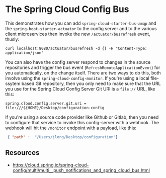 # The Spring Cloud Config Bus

This demonstrates how you can add `spring-cloud-starter-bus-amqp` and the `spring-boot-starter-actuator` to the config server and to the various client microservices then invoke the new `/actuator/busrefresh` event, thusly:

```shell
curl localhost:8080/actuator/busrefresh -d {} -H "Content-Type: application/json"
```

You can also have the config server respond to changes in the source repositories and trigger the bus event (`RefreshRemoteApplicationEvent`) for you automatically, on the change itself. There are two ways to do this, both involve using the `spring-cloud-config-monitor`. If you're using a local file-ssytem based Git repository, then you only need to make sure that the URL you use for the Spring Cloud Config Server Git URI is a `file://` URL, like this:

```properties
spring.cloud.config.server.git.uri = file:///${HOME}/Desktop/configuration-config
```

If you're using a source code provider like Github or Gitlab, then you need to configure that service to invoke this config-server with a webhook.  The webhook will hit the `/monitor` endpoint with a payload, like this:

```json
 { "path" :  "/Users/jlong/Desktop/configuration"}
```

## Resources 
* https://cloud.spring.io/spring-cloud-config/multi/multi__push_notifications_and_spring_cloud_bus.html 